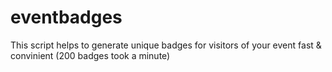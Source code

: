# eventbadges
This script helps to generate unique badges for visitors of your event fast &amp; convinient (200 badges took a minute)

